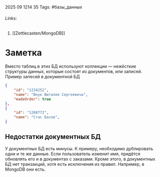 2025 09 1214 35
Tags: #базы_данных 
###### Links: 
1) [[Zettlecasten/MongoDB]]
# Заметка
Вместо таблиц в этих БД используют коллекции — нежёсткие структуры данных, которые состоят из документов, или записей.
Пример запесей в документной БД
```json
{
    "id": "1234252",
    "name": "Внук Виталия Сергеевича",
    "madeOrder": true
},
{
    "id": "1208772",
    "name": "Стас Басов",
}
```
## Недостатки документных БД
У документных БД есть минусы. К примеру, необходимо дублировать одни и те же данные. Если пользователь изменит имя, придётся обновлять его и в документах с заказами. Кроме этого, в документных БД нет транзакций, хотя есть исключения из правил. Например, в MongoDB они есть.